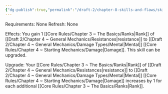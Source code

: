 ```yaml
---
{"dg-publish":true,"permalink":"/draft-2/chapter-8-skills-and-flaws/skill-list/intelect/rank-1/mental-resistance/"}
---
```


Requirements: None
Refresh: None

Effects:
You gain 1 [[Core Rules/Chapter 3 ~ The Basics/Ranks\|Rank]] of [[Draft 2/Chapter 4 ~ General Mechanics/Resistances\|resistance]] to [[Draft 2/Chapter 4 ~ General Mechanics/Damage Types/Mental\|Mental]] [[Core Rules/Chapter 4 ~ Starting Mechanics/Damage\|Damage]].
This skill can be upgraded.

Upgrade:
Your [[Core Rules/Chapter 3 ~ The Basics/Ranks\|Rank]] of [[Draft 2/Chapter 4 ~ General Mechanics/Resistances\|resistance]] to [[Draft 2/Chapter 4 ~ General Mechanics/Damage Types/Mental\|Mental]] [[Core Rules/Chapter 4 ~ Starting Mechanics/Damage\|Damage]] increases by 1 for each additional [[Core Rules/Chapter 3 ~ The Basics/Ranks\|Rank]].


